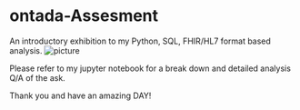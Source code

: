 # ontada-Assesment
An introductory exhibition to my Python, SQL, FHIR/HL7 format based analysis. 
![picture](https://user-images.githubusercontent.com/33099127/198909708-3479e549-1eb9-44a8-ba6d-b23b3a278393.jpeg)

Please refer to my jupyter notebook for a break down and detailed analysis Q/A of the ask.

Thank you and have an amazing DAY!
